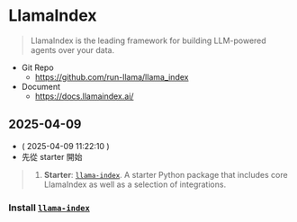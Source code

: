 # LlamaIndex

> LlamaIndex is the leading framework for building LLM-powered agents over your data.

- Git Repo
  - https://github.com/run-llama/llama_index
- Document
  - https://docs.llamaindex.ai/

## 2025-04-09

- ( 2025-04-09 11:22:10 )
- 先從 starter 開始

> 1.  **Starter**: [`llama-index`](https://pypi.org/project/llama-index/). A starter Python package that includes core LlamaIndex as well as a selection of integrations.

### Install [`llama-index`](https://pypi.org/project/llama-index/)